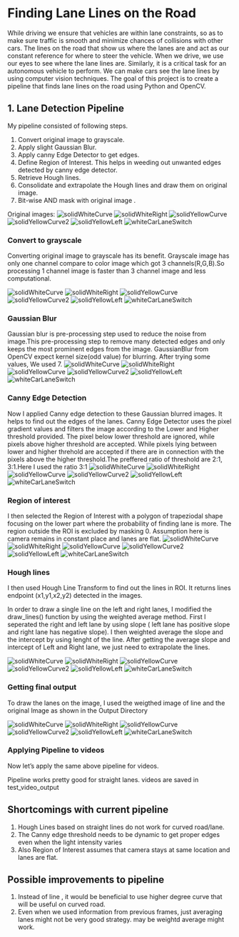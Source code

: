 # **Finding Lane Lines on the Road** 

While driving we ensure that vehicles are within lane constraints, so as to make sure traffic is smooth and minimize chances of collisions with other cars. The lines on the road that show us where the lanes are and act as our constant reference for where to steer the vehicle. When we drive, we use our eyes to see where the lane lines are. Similarly, it is a critical task for an autonomous vehicle to perform. We can make cars see the lane lines by using computer vision techniques. The goal of this project is to create a pipeline that finds lane lines on the road using Python and OpenCV.


## 1. **Lane Detection Pipeline**
My pipeline consisted of following steps.
1. Convert original image to grayscale.
2. Apply slight Gaussian Blur.
3. Apply canny Edge Detector to get edges.
4. Define Region of Interest. This helps in weeding out unwanted edges detected by canny edge detector.
5. Retrieve Hough lines.
6. Consolidate and extrapolate the Hough lines and draw them on original image.
7. Bit-wise AND mask with original image .

Original images:
![solidWhiteCurve](https://view54dc5dc0.udacity-student-workspaces.com/view/CarND-LaneLines-P1/test_image_output/Original_solidWhiteCurve.jpg)
![solidWhiteRight](https://view54dc5dc0.udacity-student-workspaces.com/view/CarND-LaneLines-P1/test_image_output/Original_solidWhiteRight.jpg)
![solidYellowCurve](https://view54dc5dc0.udacity-student-workspaces.com/view/CarND-LaneLines-P1/test_image_output/Original_solidYellowCurve.jpg)
![solidYellowCurve2](https://view54dc5dc0.udacity-student-workspaces.com/view/CarND-LaneLines-P1/test_image_output/Original_solidYellowCurve2.jpg)
![solidYellowLeft](https://view54dc5dc0.udacity-student-workspaces.com/view/CarND-LaneLines-P1/test_image_output/Original_solidYellowLeft.jpg)
![whiteCarLaneSwitch](https://view54dc5dc0.udacity-student-workspaces.com/view/CarND-LaneLines-P1/test_image_output/Original_whiteCarLaneSwitch.jpg)

### Convert to grayscale

Converting original image to grayscale has its benefit. Grayscale image has only one channel compare to color image which got 3 channels(R,G,B).So processing 1 channel image is faster than 3 channel image and less computational.

![solidWhiteCurve](https://view54dc5dc0.udacity-student-workspaces.com/view/CarND-LaneLines-P1/test_image_output/Gray_solidWhiteCurve.jpg)
![solidWhiteRight](https://view54dc5dc0.udacity-student-workspaces.com/view/CarND-LaneLines-P1/test_image_output/Gray_solidWhiteRight.jpg)
![solidYellowCurve](https://view54dc5dc0.udacity-student-workspaces.com/view/CarND-LaneLines-P1/test_image_output/Gray_solidYellowCurve.jpg)
![solidYellowCurve2](https://view54dc5dc0.udacity-student-workspaces.com/view/CarND-LaneLines-P1/test_image_output/Gray_solidYellowCurve2.jpg)
![solidYellowLeft](https://view54dc5dc0.udacity-student-workspaces.com/view/CarND-LaneLines-P1/test_image_output/Gray_solidYellowLeft.jpg)
![whiteCarLaneSwitch](https://view54dc5dc0.udacity-student-workspaces.com/view/CarND-LaneLines-P1/test_image_output/Gray_whiteCarLaneSwitch.jpg)

### Gaussian Blur
Gaussian blur is pre-processing step used to reduce the noise from image.This pre-processing step to remove many detected edges and only keeps the most prominent edges from the image. GaussianBlur from OpenCV expect kernel size(odd value) for blurring. After trying some values, We used 7.
![solidWhiteCurve](https://view54dc5dc0.udacity-student-workspaces.com/view/CarND-LaneLines-P1/test_image_output/Gaussian_blur_solidWhiteCurve.jpg)
![solidWhiteRight](https://view54dc5dc0.udacity-student-workspaces.com/view/CarND-LaneLines-P1/test_image_output/Gaussian_blur_solidWhiteRight.jpg)
![solidYellowCurve](https://view54dc5dc0.udacity-student-workspaces.com/view/CarND-LaneLines-P1/test_image_output/Gaussian_blur_solidYellowCurve.jpg)
![solidYellowCurve2](https://view54dc5dc0.udacity-student-workspaces.com/view/CarND-LaneLines-P1/test_image_output/Gaussian_blur_solidYellowCurve2.jpg)
![solidYellowLeft](https://view54dc5dc0.udacity-student-workspaces.com/view/CarND-LaneLines-P1/test_image_output/Gaussian_blur_solidYellowLeft.jpg)
![whiteCarLaneSwitch](https://view54dc5dc0.udacity-student-workspaces.com/view/CarND-LaneLines-P1/test_image_output/Gaussian_blur_whiteCarLaneSwitch.jpg)

### Canny Edge Detection
Now I applied Canny edge detection to these Gaussian blurred images. It helps to find out the edges of the lanes. Canny Edge Detector uses the pixel gradient values and filters the image according to the Lower and Higher threshold provided. The pixel below lower threshold are ignored, while pixels above higher threshold are accepted. While pixels lying between lower and higher threhold are accepted if there are in connection with the pixels above the higher threshold.The preffered ratio of threshold are 2:1, 3:1.Here I used the ratio 3:1
![solidWhiteCurve](https://view54dc5dc0.udacity-student-workspaces.com/view/CarND-LaneLines-P1/test_image_output/Canny_solidWhiteCurve.jpg)
![solidWhiteRight](https://view54dc5dc0.udacity-student-workspaces.com/view/CarND-LaneLines-P1/test_image_output/Canny_solidWhiteRight.jpg)
![solidYellowCurve](https://view54dc5dc0.udacity-student-workspaces.com/view/CarND-LaneLines-P1/test_image_output/Canny_solidYellowCurve.jpg)
![solidYellowCurve2](https://view54dc5dc0.udacity-student-workspaces.com/view/CarND-LaneLines-P1/test_image_output/Canny_solidYellowCurve2.jpg)
![solidYellowLeft](https://view54dc5dc0.udacity-student-workspaces.com/view/CarND-LaneLines-P1/test_image_output/Canny_solidYellowLeft.jpg)
![whiteCarLaneSwitch](https://view54dc5dc0.udacity-student-workspaces.com/view/CarND-LaneLines-P1/test_image_output/Canny_whiteCarLaneSwitch.jpg)

### Region of interest
I then selected the Region of Interest with a polygon of trapeziodal shape focusing on the lower part where the probability of finding lane is more. The region outside the ROI is excluded by masking 0. Assumption here is camera remains in constant place and lanes are flat.
![solidWhiteCurve](https://view54dc5dc0.udacity-student-workspaces.com/view/CarND-LaneLines-P1/test_image_output/ROI_solidWhiteCurve.jpg)
![solidWhiteRight](https://view54dc5dc0.udacity-student-workspaces.com/view/CarND-LaneLines-P1/test_image_output/ROI_solidWhiteRight.jpg)
![solidYellowCurve](https://view54dc5dc0.udacity-student-workspaces.com/view/CarND-LaneLines-P1/test_image_output/ROI_solidYellowCurve.jpg)
![solidYellowCurve2](https://view54dc5dc0.udacity-student-workspaces.com/view/CarND-LaneLines-P1/test_image_output/ROI_solidYellowCurve2.jpg)
![solidYellowLeft](https://view54dc5dc0.udacity-student-workspaces.com/view/CarND-LaneLines-P1/test_image_output/ROI_solidYellowLeft.jpg)
![whiteCarLaneSwitch](https://view54dc5dc0.udacity-student-workspaces.com/view/CarND-LaneLines-P1/test_image_output/ROI_whiteCarLaneSwitch.jpg)

### Hough lines
I then used Hough Line Transform to find out the lines in ROI. It returns lines endpoint (x1,y1,x2,y2) detected in the images.

In order to draw a single line on the left and right lanes, I modified the draw_lines() function by using the weighted average method. First I seperated the right and left lane by using slope ( left lane has positive slope and right lane has negative slope). I then weighted average the slope and the intercept by using lenght of the line. After getting the average slope and intercept of Left and Right lane, we just need to extrapolate the lines.

![solidWhiteCurve](https://view54dc5dc0.udacity-student-workspaces.com/view/CarND-LaneLines-P1/test_image_output/hough_solidWhiteCurve.jpg)
![solidWhiteRight](https://view54dc5dc0.udacity-student-workspaces.com/view/CarND-LaneLines-P1/test_image_output/hough_solidWhiteRight.jpg)
![solidYellowCurve](https://view54dc5dc0.udacity-student-workspaces.com/view/CarND-LaneLines-P1/test_image_output/hough_solidYellowCurve.jpg)
![solidYellowCurve2](https://view54dc5dc0.udacity-student-workspaces.com/view/CarND-LaneLines-P1/test_image_output/hough_solidYellowCurve2.jpg)
![solidYellowLeft](https://view54dc5dc0.udacity-student-workspaces.com/view/CarND-LaneLines-P1/test_image_output/hough_solidYellowLeft.jpg)
![whiteCarLaneSwitch](https://view54dc5dc0.udacity-student-workspaces.com/view/CarND-LaneLines-P1/test_image_output/hough_whiteCarLaneSwitch.jpg)

### Getting final output
To draw the lanes on the image, I used the weigthed image of line and the original Image as shown in the Output Directory

![solidWhiteCurve](https://view54dc5dc0.udacity-student-workspaces.com/view/CarND-LaneLines-P1/test_image_output/Output_solidWhiteCurve.jpg)
![solidWhiteRight](https://view54dc5dc0.udacity-student-workspaces.com/view/CarND-LaneLines-P1/test_image_output/Output_solidWhiteRight.jpg)
![solidYellowCurve](https://view54dc5dc0.udacity-student-workspaces.com/view/CarND-LaneLines-P1/test_image_output/Output_solidYellowCurve.jpg)
![solidYellowCurve2](https://view54dc5dc0.udacity-student-workspaces.com/view/CarND-LaneLines-P1/test_image_output/Output_solidYellowCurve2.jpg)
![solidYellowLeft](https://view54dc5dc0.udacity-student-workspaces.com/view/CarND-LaneLines-P1/test_image_output/Output_solidYellowLeft.jpg)
![whiteCarLaneSwitch](https://view54dc5dc0.udacity-student-workspaces.com/view/CarND-LaneLines-P1/test_image_output/Output_whiteCarLaneSwitch.jpg)

### Applying Pipeline to videos

Now let’s apply the same above pipeline for videos.

Pipeline works pretty good for straight lanes.
videos are saved in test_video_output

## Shortcomings with current pipeline
1. Hough Lines based on straight lines do not work for curved road/lane.
2. The Canny edge threshold needs to be dynamic to get proper edges even when the light intensity varies
3. Also Region of Interest assumes that camera stays at same location and lanes are flat. 

## Possible improvements to pipeline
1. Instead of line , it would be beneficial to use higher degree curve that will be useful on curved road.
2. Even when we used information from previous frames, just averaging lanes might not be very good strategy. may be weightd average might work.
